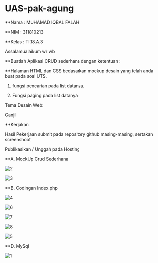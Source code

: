 # UAS-pak-agung

**Nama : MUHAMAD IQBAL FALAH

**NIM : 311810213

**Kelas : TI.18.A.3

Assalamualaikum wr wb

**Buatlah Aplikasi CRUD sederhana dengan ketentuan :

**Halaman HTML dan CSS bedasarkan mockup desain yang telah anda buat pada soal UTS.

1. fungsi pencarian pada list datanya.

2. Fungsi paging pada list datanya

Tema Desain Web:


Ganjil

**Kerjakan

Hasil Pekerjaan submit pada repository github masing-masing, sertakan screenshoot

Publikasikan / Unggah pada Hosting

**A. MockUp Crud Sederhana

![2](https://user-images.githubusercontent.com/46512186/87128164-5c35f600-c2b9-11ea-898a-0ed0b9b3b87a.png)

![3](https://user-images.githubusercontent.com/46512186/87128251-85568680-c2b9-11ea-9638-3fd57b705751.png)

**B. Codingan Index.php

![4](https://user-images.githubusercontent.com/46512186/87129421-81c3ff00-c2bb-11ea-8db8-d176ea7ad752.png)

![6](https://user-images.githubusercontent.com/46512186/87129457-8ee0ee00-c2bb-11ea-80b7-aa4ddef98c2e.png)

![7](https://user-images.githubusercontent.com/46512186/87129477-999b8300-c2bb-11ea-9fb5-d36b2d5e2c6f.png)

![8](https://user-images.githubusercontent.com/46512186/87129487-9dc7a080-c2bb-11ea-8f81-62bc8f3ca741.png)

![5](https://user-images.githubusercontent.com/46512186/87129526-aae48f80-c2bb-11ea-9849-efe8bd48fa2b.png)

**D. MySql

![1](https://user-images.githubusercontent.com/46512186/87127951-07927b00-c2b9-11ea-940d-0edc287662fd.png)

